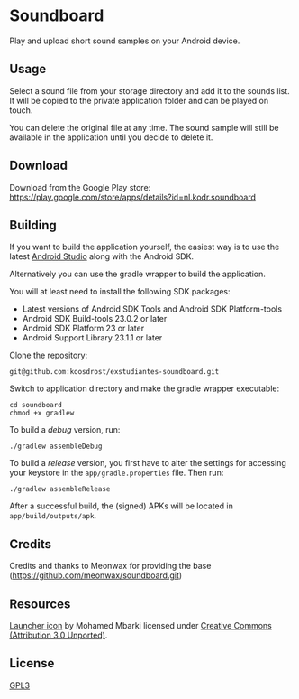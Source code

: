 # Soundboard

Play and upload short sound samples on your Android device.

## Usage

Select a sound file from your storage directory and add it to the sounds list. It will be copied to the private application folder and can be played on touch.

You can delete the original file at any time. The sound sample will still be available in the application until you decide to delete it.

## Download

Download from the Google Play store: https://play.google.com/store/apps/details?id=nl.kodr.soundboard 

## Building

If you want to build the application yourself, the easiest way is to use the latest [Android Studio](http://developer.android.com/sdk/index.html) along with the Android SDK.

Alternatively you can use the gradle wrapper to build the application.

You will at least need to install the following SDK packages:

* Latest versions of Android SDK Tools and Android SDK Platform-tools
* Android SDK Build-tools 23.0.2 or later
* Android SDK Platform 23 or later
* Android Support Library 23.1.1 or later

Clone the repository:

    git@github.com:koosdrost/exstudiantes-soundboard.git

Switch to application directory and make the gradle wrapper executable:

    cd soundboard
    chmod +x gradlew

To build a *debug* version, run:

    ./gradlew assembleDebug

To build a *release* version, you first have to alter the settings for accessing your keystore in the `app/gradle.properties` file.
Then run:

    ./gradlew assembleRelease

After a successful build, the (signed) APKs will be located in `app/build/outputs/apk`.

## Credits

Credits and thanks to Meonwax for providing the base (https://github.com/meonwax/soundboard.git)

## Resources

[Launcher icon](https://www.iconfinder.com/icons/916730/music_sound_voice_volume_icon) by Mohamed Mbarki licensed under [Creative Commons (Attribution 3.0 Unported)](http://creativecommons.org/licenses/by/3.0/).

## License

[GPL3](LICENSE)
